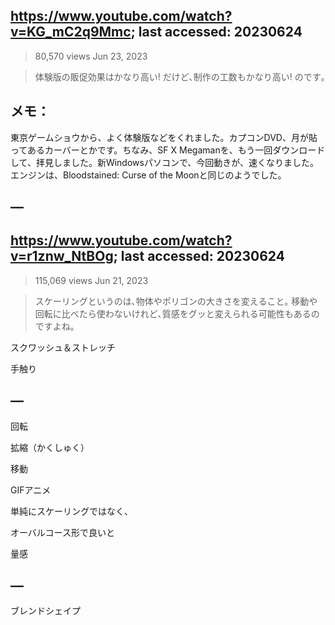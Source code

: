 ## https://www.youtube.com/watch?v=KG_mC2q9Mmc; last accessed: 20230624

> 80,570 views Jun 23, 2023 

> 体験版の販促効果はかなり高い! だけど､制作の工数もかなり高い! のです｡

## メモ：

東京ゲームショウから、よく体験版などをくれました。カプコンDVD、月が貼ってあるカーバーとかです。ちなみ、SF X Megamanを、もう一回ダウンロードして、拝見しました。新Windowsパソコンで、今回動きが、速くなりました。エンジンは、Bloodstained: Curse of the Moonと同じのようでした。

## —

## https://www.youtube.com/watch?v=r1znw_NtBOg; last accessed: 20230624

> 115,069 views Jun 21, 2023 

> スケーリングというのは､物体やポリゴンの大きさを変えること｡ 移動や回転に比べたら使わないけれど､質感をグッと変えられる可能性もあるのですよね｡


スクワッシュ＆ストレッチ

手触り

## —

回転

拡縮（かくしゅく）

移動

GIFアニメ

単純にスケーリングではなく、

オーバルコース形で良いと

量感

## —

ブレンドシェイプ



